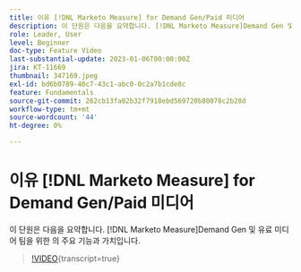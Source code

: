 ```yaml
---
title: 이유 [!DNL Marketo Measure] for Demand Gen/Paid 미디어
description: 이 단원은 다음을 요약합니다. [!DNL Marketo Measure]Demand Gen 및 유료 미디어 팀을 위한 의 주요 기능과 가치입니다.
role: Leader, User
level: Beginner
doc-type: Feature Video
last-substantial-update: 2023-01-06T00:00:00Z
jira: KT-11669
thumbnail: 347169.jpeg
exl-id: bd6b0789-40c7-43c1-abc0-0c2a7b1cde8c
feature: Fundamentals
source-git-commit: 262cb13fa02b32f7918ebd569720b80078c2b28d
workflow-type: tm+mt
source-wordcount: '44'
ht-degree: 0%

---
```


# 이유 [!DNL Marketo Measure] for Demand Gen/Paid 미디어

이 단원은 다음을 요약합니다. [!DNL Marketo Measure]Demand Gen 및 유료 미디어 팀을 위한 의 주요 기능과 가치입니다.

>[!VIDEO](https://video.tv.adobe.com/v/347169/?learn=on){transcript=true}
